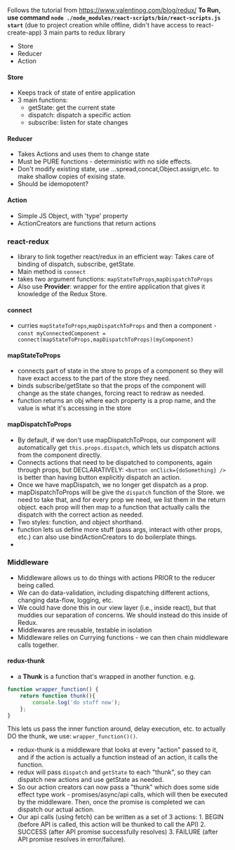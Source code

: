 Follows the tutorial from https://www.valentinog.com/blog/redux/
__To Run, use command `node ./node_modules/react-scripts/bin/react-scripts.js start`__ (due to project creation while offline, didn't have access to react-create-app)
3 main parts to redux library
- Store
- Reducer
- Action

#### Store
- Keeps track of state of entire application
- 3 main functions:
	- getState: get the current state
	- dispatch: dispatch a specific action
	- subscribe: listen for state changes

#### Reducer
- Takes Actions and uses them to change state
- Must be PURE functions - deterministic with no side effects.
- Don't modify existing state, use ...spread,concat,Object.assign,etc. to make shallow copies of exising state.
- Should be idemopotent?

#### Action
- Simple JS Object, with 'type' property
- ActionCreators are functions that return actions


### react-redux
- library to link together react/redux in an efficient way: Takes care of binding of dispatch, subscribe, getState.
- Main method is `connect`
- takes two argument functions: `mapStateToProps`,`mapDispatchToProps`
- Also use __Provider__: wrapper for the entire application that gives it knowledge of the Redux Store.

#### connect
- curries `mapStateToProps`,`mapDispatchToProps` and then a component
-`const myConnectedComponent = connect(mapStateToProps,mapDispatchToProps)(myComponent)`

#### mapStateToProps
- connects part of state in the store to props of a component so they will have exact access to the part of the store they need.
- binds subscribe/getState so that the props of the component will change as the state changes, forcing react to redraw as needed.
- function returns an obj where each property is a prop name, and the value is what it's accessing in the store

#### mapDispatchToProps
- By default, if we don't use mapDispatchToProps, our component will automatically get `this.props.dispatch`, which lets us dispatch actions from the component directly.
- Connects actions that need to be dispatched to components, again through props, but DECLARATIVELY: `<button onClick={doSomething} />` is better than having button explicitly dispatch an action.
- Once we have mapDispatch, we no longer get dispatch as a prop.
- mapDispatchToProps will be give the `dispatch` function of the Store. we need to take that, and for every prop we need, we list them in the return object. each prop will then map to a function that actually calls the dispatch with the correct action as needed.
- Two styles: function, and object shorthand.
- function lets us define more stuff (pass args, interact with other props, etc.) can also use bindActionCreators to do boilerplate things.
- 

### Middleware
- Middleware allows us to do things with actions PRIOR to the reducer being called.
- We can do data-validation, including dispatching different actions, changing data-flow, logging, etc.
- We could have done this in our view layer (i.e., inside react), but that muddies our separation of concerns. We should instead do this inside of Redux.
- Middlewares are reusable, testable in isolation
- Middleware relies on Currying functions - we can then chain middleware calls together.

#### redux-thunk
- a __Thunk__ is a function that's wrapped in another function. e.g.
````javascript
function wrapper_function() {
	return function thunk(){
		console.log('do stuff now');
	};
}
````
This lets us pass the inner function around, delay execution, etc. to actually DO the thunk, we use: `wrapper_function()()`.
- redux-thunk is a middleware that looks at every "action" passed to it, and if the action is actually a function instead of an action, it calls the function.
- redux will pass `dispatch` and `getState` to each "thunk", so they can dispatch new actions and use getState as needed.
- So our action creators can now pass a "thunk" which does some side effect type work - promises/async/api calls, which will then be executed by the middleware. Then, once the promise is completed we can dispatch our actual action.
- Our api calls (using fetch) can be written as a set of 3 actions: 1. BEGIN (before API is called, this action will be thunked to call the API) 2. SUCCESS (after API promise successfully resolves) 3. FAILURE (after API promise resolves in error/failure).
